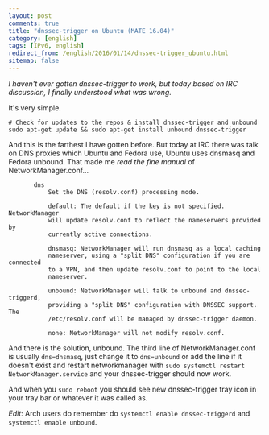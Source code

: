 ```yaml
---
layout: post
comments: true
title: "dnssec-trigger on Ubuntu (MATE 16.04)"
category: [english]
tags: [IPv6, english]
redirect_from: /english/2016/01/14/dnssec-trigger_ubuntu.html
sitemap: false
---
```


_I haven't ever gotten dnssec-trigger to work, but today based on IRC
discussion, I finally understood what was wrong._

It's very simple.

```
# Check for updates to the repos & install dnssec-trigger and unbound
sudo apt-get update && sudo apt-get install unbound dnssec-trigger
```

And this is the farthest I have gotten before. But today at IRC there was talk
on DNS proxies which Ubuntu and Fedora use, Ubuntu uses dnsmasq and Fedora
unbound. That made me _read the fine manual_ of NetworkManager.conf...

```man
       dns
           Set the DNS (resolv.conf) processing mode.

           default: The default if the key is not specified. NetworkManager
           will update resolv.conf to reflect the nameservers provided by
           currently active connections.

           dnsmasq: NetworkManager will run dnsmasq as a local caching
           nameserver, using a "split DNS" configuration if you are connected
           to a VPN, and then update resolv.conf to point to the local
           nameserver.

           unbound: NetworkManager will talk to unbound and dnssec-triggerd,
           providing a "split DNS" configuration with DNSSEC support. The
           /etc/resolv.conf will be managed by dnssec-trigger daemon.

           none: NetworkManager will not modify resolv.conf.
```

And there is the solution, unbound. The third line of NetworkManager.conf is
usually `dns=dnsmasq`, just change it to `dns=unbound` or add the line if it
doesn't exist and restart networkmanager with
`sudo systemctl restart NetworkManager.service` and your dnssec-trigger should
now work.

And when you `sudo reboot` you should see new dnssec-trigger tray icon in your
tray bar or whatever it was called as.

_Edit_: Arch users do remember do `systemctl enable dnssec-triggerd` and
`systemctl enable unbound`.
